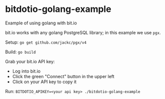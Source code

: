 # bitdotio-golang-example
Example of using golang with bit.io

bit.io works with any golang PostgreSQL library; in this example we use `pgx`. 

Setup:
`go get github.com/jackc/pgx/v4`

Build:
`go build`

Grab your bit.io API key:
* Log into bit.io
* Click the green "Connect" button in the upper left
* Click on your API key to copy it

Run:
`BITDOTIO_APIKEY=<your api key> ./bitdotio-golang-example`

